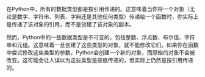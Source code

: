 在Python中，所有的数据类型都是按引用传递的。这意味着当你将一个对象（无论是数字、字符串、列表、字典还是其他任何类型）传递给一个函数时，你实际上是传递了该对象的引用，而不是创建了该对象的副本。

然而，Python中的一些数据类型是不可变的，包括整数、浮点数、布尔值、字符串和元组。这意味着一旦创建了这些类型的对象，就不能修改它们。如果你在函数中尝试修改这些类型的参数，Python会创建一个新的对象，而原始的对象不会被改变。这可能会让人误以为这些类型是按值传递的，但实际上仍然是按引用传递的。
